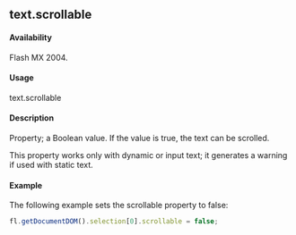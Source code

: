 ## text.scrollable

#### Availability

Flash MX 2004.

#### Usage

text.scrollable

#### Description

Property; a Boolean value. If the value is true, the text can be scrolled.

This property works only with dynamic or input text; it generates a warning if used with static text.

#### Example

The following example sets the scrollable property to false:
```javascript 
fl.getDocumentDOM().selection[0].scrollable = false;
```